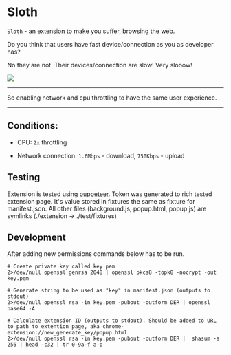 # Sloth

`Sloth` - an extension to make you suffer, browsing the web.

Do you think that users have fast device/connection as you as developer has?

No they are not. Their devices/connection are slow! Very slooow!

![](https://user-images.githubusercontent.com/6231516/36938869-cb6b0c92-1f30-11e8-9085-26b386b7a39a.gif)  

---

So enabling network and cpu throttling to have the same user experience.

---

## Conditions:

- CPU: `2x` throttling

- Network connection: `1.6Mbps` - download, `750Kbps` - upload

## Testing

Extension is tested using [puppeteer](https://github.com/GoogleChrome/puppeteer).
Token was generated to rich tested extension page. It's value stored in fixtures the same as fixture for manifest.json.
All other files (background.js, popup.html, popup.js) are symlinks (./extension -> ./test/fixtures)

## Development

After adding new permissions commands below has to be run.

```
# Create private key called key.pem
2>/dev/null openssl genrsa 2048 | openssl pkcs8 -topk8 -nocrypt -out key.pem

# Generate string to be used as "key" in manifest.json (outputs to stdout)
2>/dev/null openssl rsa -in key.pem -pubout -outform DER | openssl base64 -A

# Calculate extension ID (outputs to stdout). Should be added to URL to path to extention page, aka chrome-extension://new_generate_key/popup.html
2>/dev/null openssl rsa -in key.pem -pubout -outform DER |  shasum -a 256 | head -c32 | tr 0-9a-f a-p
 
```
